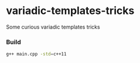 # variadic-templates-tricks
Some curious variadic templates tricks

### Build
```bash
g++ main.cpp -std=c++11
```
